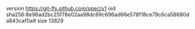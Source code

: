 version https://git-lfs.github.com/spec/v1
oid sha256:8e96ad2bc25f78e02aa98dc69c696ad66e578f18ce79c6ca58680da843caf0a9
size 13829
